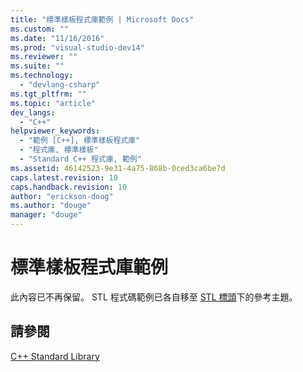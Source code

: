 ```yaml
---
title: "標準樣板程式庫範例 | Microsoft Docs"
ms.custom: ""
ms.date: "11/16/2016"
ms.prod: "visual-studio-dev14"
ms.reviewer: ""
ms.suite: ""
ms.technology: 
  - "devlang-csharp"
ms.tgt_pltfrm: ""
ms.topic: "article"
dev_langs: 
  - "C++"
helpviewer_keywords: 
  - "範例 [C++], 標準樣板程式庫"
  - "程式庫, 標準樣板"
  - "Standard C++ 程式庫, 範例"
ms.assetid: 46142523-9e31-4a75-868b-0ced3ca6be7d
caps.latest.revision: 10
caps.handback.revision: 10
author: "erickson-doug"
ms.author: "douge"
manager: "douge"
---
```

# 標準樣板程式庫範例
此內容已不再保留。  STL 程式碼範例已各自移至 [STL 標頭](/visual-cpp/standard-library/cpp-standard-library-header-files)下的參考主題。  
  
## 請參閱  
 [C\+\+ Standard Library](/visual-cpp/standard-library/cpp-standard-library-reference)